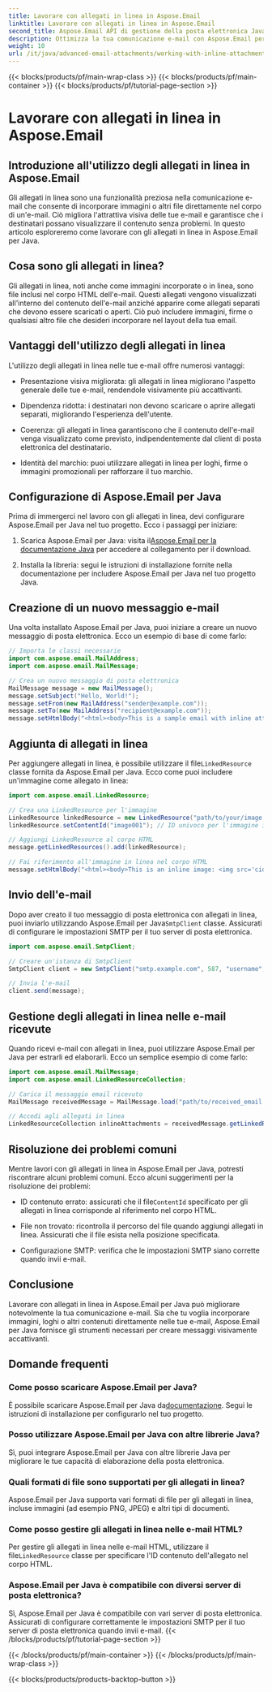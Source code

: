 ```yaml
---
title: Lavorare con allegati in linea in Aspose.Email
linktitle: Lavorare con allegati in linea in Aspose.Email
second_title: Aspose.Email API di gestione della posta elettronica Java
description: Ottimizza la tua comunicazione e-mail con Aspose.Email per Java. Impara a lavorare con gli allegati in linea in questa guida completa.
weight: 10
url: /it/java/advanced-email-attachments/working-with-inline-attachments/
---
```


{{< blocks/products/pf/main-wrap-class >}}
{{< blocks/products/pf/main-container >}}
{{< blocks/products/pf/tutorial-page-section >}}

# Lavorare con allegati in linea in Aspose.Email


## Introduzione all'utilizzo degli allegati in linea in Aspose.Email

Gli allegati in linea sono una funzionalità preziosa nella comunicazione e-mail che consente di incorporare immagini o altri file direttamente nel corpo di un'e-mail. Ciò migliora l'attrattiva visiva delle tue e-mail e garantisce che i destinatari possano visualizzare il contenuto senza problemi. In questo articolo esploreremo come lavorare con gli allegati in linea in Aspose.Email per Java.

## Cosa sono gli allegati in linea?

Gli allegati in linea, noti anche come immagini incorporate o in linea, sono file inclusi nel corpo HTML dell'e-mail. Questi allegati vengono visualizzati all'interno del contenuto dell'e-mail anziché apparire come allegati separati che devono essere scaricati o aperti. Ciò può includere immagini, firme o qualsiasi altro file che desideri incorporare nel layout della tua email.

## Vantaggi dell'utilizzo degli allegati in linea

L'utilizzo degli allegati in linea nelle tue e-mail offre numerosi vantaggi:

- Presentazione visiva migliorata: gli allegati in linea migliorano l'aspetto generale delle tue e-mail, rendendole visivamente più accattivanti.

- Dipendenza ridotta: i destinatari non devono scaricare o aprire allegati separati, migliorando l'esperienza dell'utente.

- Coerenza: gli allegati in linea garantiscono che il contenuto dell'e-mail venga visualizzato come previsto, indipendentemente dal client di posta elettronica del destinatario.

- Identità del marchio: puoi utilizzare allegati in linea per loghi, firme o immagini promozionali per rafforzare il tuo marchio.

## Configurazione di Aspose.Email per Java

Prima di immergerci nel lavoro con gli allegati in linea, devi configurare Aspose.Email per Java nel tuo progetto. Ecco i passaggi per iniziare:

1.  Scarica Aspose.Email per Java: visita il[Aspose.Email per la documentazione Java](https://reference.aspose.com/email/java/) per accedere al collegamento per il download.

2. Installa la libreria: segui le istruzioni di installazione fornite nella documentazione per includere Aspose.Email per Java nel tuo progetto Java.

## Creazione di un nuovo messaggio e-mail

Una volta installato Aspose.Email per Java, puoi iniziare a creare un nuovo messaggio di posta elettronica. Ecco un esempio di base di come farlo:

```java
// Importa le classi necessarie
import com.aspose.email.MailAddress;
import com.aspose.email.MailMessage;

// Crea un nuovo messaggio di posta elettronica
MailMessage message = new MailMessage();
message.setSubject("Hello, World!");
message.setFrom(new MailAddress("sender@example.com"));
message.setTo(new MailAddress("recipient@example.com"));
message.setHtmlBody("<html><body>This is a sample email with inline attachments.</body></html>");
```

## Aggiunta di allegati in linea

 Per aggiungere allegati in linea, è possibile utilizzare il file`LinkedResource` classe fornita da Aspose.Email per Java. Ecco come puoi includere un'immagine come allegato in linea:

```java
import com.aspose.email.LinkedResource;

// Crea una LinkedResource per l'immagine
LinkedResource linkedResource = new LinkedResource("path/to/your/image.png");
linkedResource.setContentId("image001"); // ID univoco per l'immagine in linea

// Aggiungi LinkedResource al corpo HTML
message.getLinkedResources().add(linkedResource);

// Fai riferimento all'immagine in linea nel corpo HTML
message.setHtmlBody("<html><body>This is an inline image: <img src='cid:image001'></body></html>");
```

## Invio dell'e-mail

Dopo aver creato il tuo messaggio di posta elettronica con allegati in linea, puoi inviarlo utilizzando Aspose.Email per Java`SmtpClient` classe. Assicurati di configurare le impostazioni SMTP per il tuo server di posta elettronica.

```java
import com.aspose.email.SmtpClient;

// Creare un'istanza di SmtpClient
SmtpClient client = new SmtpClient("smtp.example.com", 587, "username", "password");

// Invia l'e-mail
client.send(message);
```

## Gestione degli allegati in linea nelle e-mail ricevute

Quando ricevi e-mail con allegati in linea, puoi utilizzare Aspose.Email per Java per estrarli ed elaborarli. Ecco un semplice esempio di come farlo:

```java
import com.aspose.email.MailMessage;
import com.aspose.email.LinkedResourceCollection;

// Carica il messaggio email ricevuto
MailMessage receivedMessage = MailMessage.load("path/to/received_email.eml");

// Accedi agli allegati in linea
LinkedResourceCollection inlineAttachments = receivedMessage.getLinkedResources();
```

## Risoluzione dei problemi comuni

Mentre lavori con gli allegati in linea in Aspose.Email per Java, potresti riscontrare alcuni problemi comuni. Ecco alcuni suggerimenti per la risoluzione dei problemi:

-  ID contenuto errato: assicurati che il file`ContentId` specificato per gli allegati in linea corrisponde al riferimento nel corpo HTML.

- File non trovato: ricontrolla il percorso del file quando aggiungi allegati in linea. Assicurati che il file esista nella posizione specificata.

- Configurazione SMTP: verifica che le impostazioni SMTP siano corrette quando invii e-mail.

## Conclusione

Lavorare con allegati in linea in Aspose.Email per Java può migliorare notevolmente la tua comunicazione e-mail. Sia che tu voglia incorporare immagini, loghi o altri contenuti direttamente nelle tue e-mail, Aspose.Email per Java fornisce gli strumenti necessari per creare messaggi visivamente accattivanti.

## Domande frequenti

### Come posso scaricare Aspose.Email per Java?

 È possibile scaricare Aspose.Email per Java da[documentazione](https://reference.aspose.com/email/java/). Segui le istruzioni di installazione per configurarlo nel tuo progetto.

### Posso utilizzare Aspose.Email per Java con altre librerie Java?

Sì, puoi integrare Aspose.Email per Java con altre librerie Java per migliorare le tue capacità di elaborazione della posta elettronica.

### Quali formati di file sono supportati per gli allegati in linea?

Aspose.Email per Java supporta vari formati di file per gli allegati in linea, incluse immagini (ad esempio PNG, JPEG) e altri tipi di documenti.

### Come posso gestire gli allegati in linea nelle e-mail HTML?

Per gestire gli allegati in linea nelle e-mail HTML, utilizzare il file`LinkedResource` classe per specificare l'ID contenuto dell'allegato nel corpo HTML.

### Aspose.Email per Java è compatibile con diversi server di posta elettronica?

Sì, Aspose.Email per Java è compatibile con vari server di posta elettronica. Assicurati di configurare correttamente le impostazioni SMTP per il tuo server di posta elettronica quando invii e-mail.
{{< /blocks/products/pf/tutorial-page-section >}}

{{< /blocks/products/pf/main-container >}}
{{< /blocks/products/pf/main-wrap-class >}}

{{< blocks/products/products-backtop-button >}}
